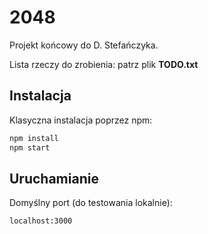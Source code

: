 # 2048

Projekt końcowy do D. Stefańczyka.

Lista rzeczy do zrobienia: patrz plik **TODO.txt**

## Instalacja

Klasyczna instalacja poprzez npm:

```sh
npm install
npm start
```

## Uruchamianie

Domyślny port (do testowania lokalnie):

```sh
localhost:3000
```
